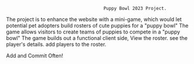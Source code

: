                                          Puppy Bowl 2023 Project.
The project is to enhance the website with a mini-game, which would let potential pet adopters build rosters of cute puppies for a "puppy bowl"
The game allows visitors to create teams of puppies to compete in a "puppy bowl"
The game builds out a functional client side,
View the roster.
see the player's details.
add players to the roster.

Add and Commit Often!
